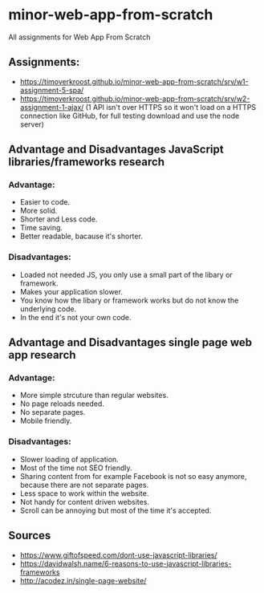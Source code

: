 # minor-web-app-from-scratch
All assignments for Web App From Scratch

## Assignments:
- https://timoverkroost.github.io/minor-web-app-from-scratch/srv/w1-assignment-5-spa/
- https://timoverkroost.github.io/minor-web-app-from-scratch/srv/w2-assignment-1-ajax/ (1 API isn't over HTTPS so it won't load on a HTTPS connection like GitHub, for full testing download and use the node server)

## Advantage and Disadvantages JavaScript libraries/frameworks research

### Advantage:
- Easier to code.
- More solid.
- Shorter and Less code.
- Time saving.
- Better readable, bacause it's shorter.

### Disadvantages:
- Loaded not needed JS, you only use a small part of the libary or framework.
- Makes your application slower.
- You know how the libary or framework works but do not know the underlying code.
- In the end it's not your own code.

## Advantage and Disadvantages single page web app research

### Advantage:
- More simple strcuture than regular websites.
- No page reloads needed.
- No separate pages.
- Mobile friendly.

### Disadvantages:
- Slower loading of application.
- Most of the time not SEO friendly.
- Sharing content from for example Facebook is not so easy anymore, because there are not separate pages.
- Less space to work within the website.
- Not handy for content driven websites.
- Scroll can be annoying but most of the time it's accepted.

## Sources
- https://www.giftofspeed.com/dont-use-javascript-libraries/
- https://davidwalsh.name/6-reasons-to-use-javascript-libraries-frameworks
- http://acodez.in/single-page-website/
